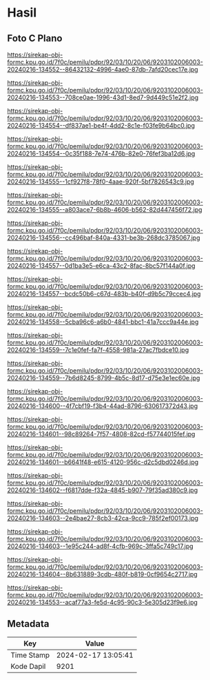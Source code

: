 # Hasil

## Foto C Plano

https://sirekap-obj-formc.kpu.go.id/7f0c/pemilu/pdpr/92/03/10/20/06/9203102006003-20240216-134552--86432132-4996-4ae0-87db-7afd20cec17e.jpg

https://sirekap-obj-formc.kpu.go.id/7f0c/pemilu/pdpr/92/03/10/20/06/9203102006003-20240216-134553--708ce0ae-1996-43d1-8ed7-9d449c51e2f2.jpg

https://sirekap-obj-formc.kpu.go.id/7f0c/pemilu/pdpr/92/03/10/20/06/9203102006003-20240216-134554--df837ae1-be4f-4dd2-8c1e-f03fe9b64bc0.jpg

https://sirekap-obj-formc.kpu.go.id/7f0c/pemilu/pdpr/92/03/10/20/06/9203102006003-20240216-134554--0c35f188-7e74-476b-82e0-76fef3ba12d6.jpg

https://sirekap-obj-formc.kpu.go.id/7f0c/pemilu/pdpr/92/03/10/20/06/9203102006003-20240216-134555--1cf927f8-78f0-4aae-920f-5bf7826543c9.jpg

https://sirekap-obj-formc.kpu.go.id/7f0c/pemilu/pdpr/92/03/10/20/06/9203102006003-20240216-134555--a803ace7-6b8b-4606-b562-82d447456f72.jpg

https://sirekap-obj-formc.kpu.go.id/7f0c/pemilu/pdpr/92/03/10/20/06/9203102006003-20240216-134556--cc496baf-840a-4331-be3b-268dc3785067.jpg

https://sirekap-obj-formc.kpu.go.id/7f0c/pemilu/pdpr/92/03/10/20/06/9203102006003-20240216-134557--0d1ba3e5-e6ca-43c2-8fac-8bc57f144a0f.jpg

https://sirekap-obj-formc.kpu.go.id/7f0c/pemilu/pdpr/92/03/10/20/06/9203102006003-20240216-134557--bcdc50b6-c67d-483b-b40f-d9b5c79ccec4.jpg

https://sirekap-obj-formc.kpu.go.id/7f0c/pemilu/pdpr/92/03/10/20/06/9203102006003-20240216-134558--5cba96c6-a6b0-4841-bbc1-41a7ccc9a44e.jpg

https://sirekap-obj-formc.kpu.go.id/7f0c/pemilu/pdpr/92/03/10/20/06/9203102006003-20240216-134559--7c1e0fef-fa7f-4558-981a-27ac7fbdce10.jpg

https://sirekap-obj-formc.kpu.go.id/7f0c/pemilu/pdpr/92/03/10/20/06/9203102006003-20240216-134559--7b6d8245-8799-4b5c-8d17-d75e3e1ec60e.jpg

https://sirekap-obj-formc.kpu.go.id/7f0c/pemilu/pdpr/92/03/10/20/06/9203102006003-20240216-134600--4f7cbf19-f3b4-44ad-8796-630617372d43.jpg

https://sirekap-obj-formc.kpu.go.id/7f0c/pemilu/pdpr/92/03/10/20/06/9203102006003-20240216-134601--98c89264-7f57-4808-82cd-f57744015fef.jpg

https://sirekap-obj-formc.kpu.go.id/7f0c/pemilu/pdpr/92/03/10/20/06/9203102006003-20240216-134601--b6641f48-e615-4120-956c-d2c5dbd0246d.jpg

https://sirekap-obj-formc.kpu.go.id/7f0c/pemilu/pdpr/92/03/10/20/06/9203102006003-20240216-134602--f6817dde-f32a-4845-b907-79f35ad380c9.jpg

https://sirekap-obj-formc.kpu.go.id/7f0c/pemilu/pdpr/92/03/10/20/06/9203102006003-20240216-134603--2e4bae27-8cb3-42ca-9cc9-785f2ef00173.jpg

https://sirekap-obj-formc.kpu.go.id/7f0c/pemilu/pdpr/92/03/10/20/06/9203102006003-20240216-134603--1e95c244-ad8f-4cfb-969c-3ffa5c749c17.jpg

https://sirekap-obj-formc.kpu.go.id/7f0c/pemilu/pdpr/92/03/10/20/06/9203102006003-20240216-134604--8b631889-3cdb-480f-b819-0cf9654c2717.jpg

https://sirekap-obj-formc.kpu.go.id/7f0c/pemilu/pdpr/92/03/10/20/06/9203102006003-20240216-134553--acaf77a3-fe5d-4c95-90c3-5e305d23f9e6.jpg


## Metadata

| Key        | Value               |
| ---------- | ------------------- |
| Time Stamp | 2024-02-17 13:05:41 |
| Kode Dapil | 9201                |



